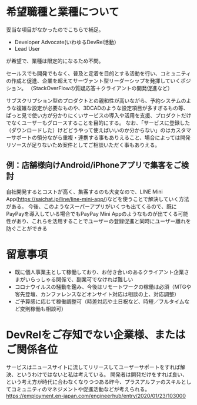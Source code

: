 # 希望職種と業種について
妥当な項目がなかったのでこちらで補足。

- Developer Advocate(いわゆるDevRel活動）
- Lead User

が希望で、業種は限定的になるため不問。

セールスでも開発でもなく、普及と定着を目的とする活動を行い、コミュニティの作成と促進、企業を超えてサーヴァント型リーダーシップを発揮していくポジション。
（StackOverFlowの質疑応答＋クライアントの開発促進など）

サブスクリプション型のプロダクトとの親和性が高いながら、予約システムのような複雑な設定が必要なものや、3DCADのような設定項目が多すぎるもの等、ぱっと見で使い方が分かりにくいサービスの導入や活用を支援、プロダクトだけでなくユーザーもグロースすることを目的にする。
なお、「サービスに登録した（ダウンロードした）けどどうやって使えばいいのか分からない」のはカスタマーサポートの領分ながら重複・連携する事もありえること、場合によっては開発リソースが足りないため案件としてご相談いただく事もありえる。

## 例：店舗様向けAndroid/iPhoneアプリで集客をご検討
自社開発するとコストが高く、集客するのも大変なので、LINE Mini App(https://saichat.jp/line/line-mini-app/)などを使うことで解決していく方法がある。
今後、このようなスーパーアプリがいくつも出てくるので、既にPayPayを導入している場合でもPayPay Mini Appのようなものが出てくる可能性があり、これらを活用することでユーザーの登録促進と同時にユーザー離れを防ぐことができる

# 留意事項
- 既に個人事業主として稼働しており、お付き合いのあるクライアント企業さまがいらっしゃる関係で、副業可でなければ難しい
- コロナウイルスの騒動を鑑み、今後はリモートワークの稼働は必須（MTGや客先登壇、カンファレンスなどオンサイト対応は相談の上、対応調整）
- ご予算感に応じて稼働調整可（時差対応や土日祝など、時短／フルタイムなど変則稼働も相談可）

# DevRelをご存知でない企業様、またはご関係各位
サービスはニュースサイトに流してリリースしてユーザーサポートをすれば解決、というわけではないと私は考えている。
開発者は開発だけをすれば良い、という考え方が時代に合わなくなりつつある昨今、プラスアルファのスキルとしてコミュニティのマネジメントや促進活動などが考えられる。
https://employment.en-japan.com/engineerhub/entry/2020/01/23/103000
